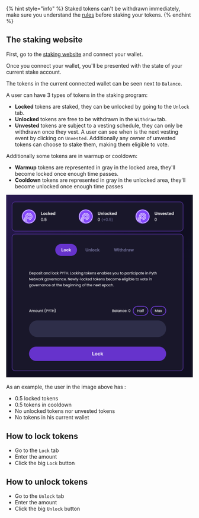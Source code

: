 {% hint style="info" %}
Staked tokens can't be withdrawn immediately, make sure you understand the [rules](staking-rules.md) before staking your tokens.
{% endhint %}
## The staking website

First, go to the [staking website](https://staking.pyth.network/) and connect your wallet.

Once you connect your wallet, you'll be presented with the state of your current stake account.

The tokens in the current connected wallet can be seen next to `Balance`.

A user can have 3 types of tokens in the staking program:
- **Locked** tokens are staked, they can be unlocked by going to the `Unlock` tab.
- **Unlocked** tokens are free to be withdrawn in the `Withdraw` tab.
- **Unvested** tokens are subject to a vesting schedule, they can only be withdrawn once they vest. A user can see when is the next vesting event by clicking on `Unvested`. Additionally any owner of unvested tokens can choose to stake them, making them eligible to vote.

Additionally some tokens are in warmup or cooldown:
- **Warmup** tokens are represented in gray in the locked area, they'll become locked once enough time passes.
- **Cooldown** tokens are represented in gray in the unlocked area, they'll become unlocked once enough time passes

![](<../.gitbook/assets/Screen Shot 2022-10-28 at 10.56.59 AM.png>)

As an example, the user in the image above has :
- 0.5 locked tokens
- 0.5 tokens in cooldown
- No unlocked tokens nor unvested tokens
- No tokens in his current wallet

## How to lock tokens

- Go to the `Lock` tab
- Enter the amount
- Click the big `Lock` button

## How to unlock tokens

- Go to the `Unlock` tab
- Enter the amount
- Click the big `Unlock` button